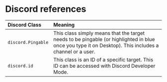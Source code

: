 # Discord references

| Discord Class | Meaning |
| :--- | :--- |
| `discord.Pingable` | This class simply means that the target needs to be pingable \(or highlighted in blue once you type it on Desktop\). This includes a channel or a user. |
| `discord.id` | This class is an ID of a specific target. This ID can be accessed with Discord Developer Mode. |

